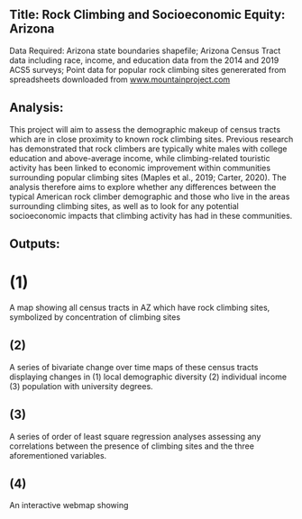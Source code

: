 ## Title: Rock Climbing and Socioeconomic Equity: Arizona
Data Required: Arizona state boundaries shapefile; Arizona Census Tract data including race, income, and education data from the 2014 and 2019 ACS5 surveys; Point data for popular rock climbing sites genererated from spreadsheets downloaded from www.mountainproject.com <br>

## Analysis: 
This project will aim to assess the demographic makeup of census tracts which are in close proximity to known rock climbing sites. Previous research has demonstrated that rock climbers are typically white males with college education and above-average income, while climbing-related touristic activity has been linked to economic improvement within communities surrounding popular climbing sites (Maples et al., 2019; Carter, 2020). The analysis therefore aims to explore whether any differences between the typical American rock climber demographic and those who live in the areas surrounding climbing sites, as well as to look for any potential socioeconomic impacts that climbing activity has had in these communities.
## Outputs: 
# (1) 
A map showing all census tracts in AZ which have rock climbing sites, symbolized by concentration of climbing sites
## (2)
A series of bivariate change over time maps of these census tracts displaying changes in (1) local demographic diversity (2) individual income (3) population with university degrees.
## (3) 
A series of order of least square regression analyses assessing any correlations between the presence of climbing sites and the three aforementioned variables.
## (4)
An interactive webmap showing 
